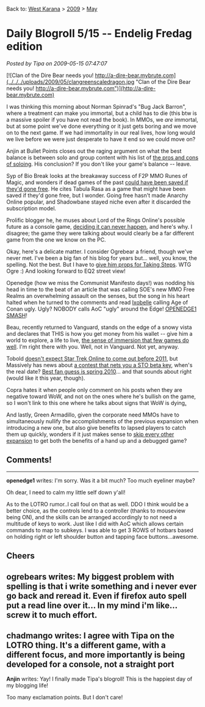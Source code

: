 Back to: [West Karana](/posts/westkarana.md) > [2009](/posts/2009/westkarana.md) > [May](./westkarana.md)
# Daily Blogroll 5/15 -- Endelig Fredag edition

*Posted by Tipa on 2009-05-15 07:47:07*

[![Clan of the Dire Bear needs you! http://a-dire-bear.mybrute.com](../../../uploads/2009/05/clangreenscaledragon.jpg "Clan of the Dire Bear needs you! http://a-dire-bear.mybrute.com")](http://a-dire-bear.mybrute.com)

I was thinking this morning about Norman Spinrad's "Bug Jack Barron", where a treatment can make you immortal, but a child has to die (this btw is a massive spoiler if you have not read the book). In MMOs, we *are* immortal, but at some point we've done everything or it just gets boring and we move on to the next game. If we had immortality in our real lives, how long would we live before we were just desperate to have it end so we could move on?

Anjin at Bullet Points closes out the raging argument on what the best balance is between solo and group content with his list of [the pros and cons of soloing](http://bulletpointsblog.blogspot.com/2009/05/random-shots-defending-solo-player.html). His conclusion? If you don't like your game's balance -- leave.

Syp of Bio Break looks at the breakaway success of F2P MMO Runes of Magic, and wonders if dead games of the past [could have been saved if they'd gone free](http://biobreak.wordpress.com/2009/05/14/runes-of-magic-if-you-build-it-for-free-they-will-come/). He cites Tabula Rasa as a game that might have been saved if they'd gone free, but I wonder. Going free hasn't made Anarchy Online popular, and Shadowbane stayed niche even after it discarded the subscription model.

Prolific blogger he, he muses about Lord of the Rings Online's possible future as a console game, [deciding it can never happen](http://biobreak.wordpress.com/2009/05/14/xboxs-lotro-taking-rumor-to-fact-in-1-2-blog-posts/), and here's why. I disagree; the game they were talking about would clearly be a far different game from the one we know on the PC.

Okay, here's a delicate matter. I consider Ogrebear a friend, though we've never met. I've been a big fan of his blog for years but... well, you know, the spelling. Not the best. But I have to [give him props for Taking Steps](http://ogrebear.com/?p=932). WTG Ogre :) And looking forward to EQ2 street view!

Openedge (how we miss the Communist Manifesto days!) was nodding his head in time to the beat of an article that was calling SOE's new MMO Free Realms an overwhelming assault on the senses, but the song in his heart halted when he turned to the comments and read [Ixobelle](http://www.ixobelle.com/) calling Age of Conan ugly. Ugly? NOBODY calls AoC "ugly" around the Edge! [OPENEDGE1 SMASH](http://simple-n-complex.blogspot.com/2009/05/age-of-conan-shocking-quote.html)!

Beau, recently returned to Vanguard, stands on the edge of a snowy vista and declares that THIS is how you get money from his wallet -- give him a world to explore, a life to live, [the sense of immersion that few games do well](http://epicdolls.com/beauturkey/?p=1452). I'm right there with you. Well, not in Vanguard. Not yet, anyway.

Tobold [doesn't expect Star Trek Online to come out before 2011](http://tobolds.blogspot.com/2009/05/mmos-on-my-radar.html), but Massively has news about [a contest that nets you a STO beta key](http://www.massively.com/2009/05/14/vote-for-your-favorite-star-trek-online-comic/), when's the real date? [Best fan guess is spring 2010](http://forums.startrekonline.com/showthread.php?t=5291)... and that sounds about right (would like it this year, though).

Copra hates it when people only comment on his posts when they are negative toward WoW, and not on the ones where he's bullish on the game, so I won't link to this one where he talks about signs that WoW is dying[.](http://bullcopra.blogspot.com/2009/05/coherently-incoherent.html)

And lastly, Green Armadillo, given the corporate need MMOs have to simultaneously nullify the accomplishments of the previous expansion when introducing a new one, but also give benefits to lapsed players to catch them up quickly, wonders if it just makes sense to [skip every other expansion](http://playervsdeveloper.blogspot.com/2009/05/incentives-to-skip-entire-expansions.html) to get both the benefits of a hand up and a debugged game?
## Comments!
---
**openedge1** writes: I'm sorry. Was it a bit much? Too much eyeliner maybe?

Oh dear, I need to calm my little self down y'all!

As to the LOTRO rumor..I call foul on that as well. DDO I think would be a better choice, as the controls lend to a controller (thanks to mouseview being ON), and the skills can be arranged accordingly to not need a multitude of keys to work. Just like I did with AoC which allows certain commands to map to subkeys. 
I was able to get 3 ROWS of hotbars based on holding right or left shoulder button and tapping face buttons...awesome.

Cheers
---
**ogrebears** writes: My biggest problem with spelling is that i write something and i never ever go back and reread it. Even if firefox auto spell put a read line over it... In my mind i'm like... screw it to much effort.
---
**chadmango** writes: I agree with Tipa on the LOTRO thing. It's a different game, with a different focus, and more importantly is being developed for a console, not a straight port
---
**Anjin** writes: Yay! I finally made Tipa's blogroll! This is the happiest day of my blogging life!

Too many exclamation points. But I don't care!
